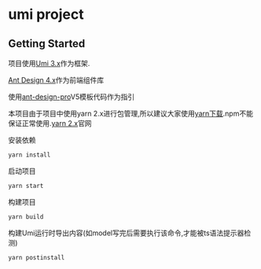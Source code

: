 # umi project

## Getting Started

项目使用[Umi 3.x](https://umijs.org/zh-CN/docs)作为框架.

[Ant Design 4.x](https://ant.design/index-cn)作为前端组件库

使用[ant-design-pro](https://github.com/ant-design/ant-design-pro/tree/v5)V5模板代码作为指引

本项目由于项目中使用yarn 2.x进行包管理,所以建议大家使用[yarn下载](https://classic.yarnpkg.com/latest.msi).npm不能保证正常使用.[yarn 2.x](https://yarnpkg.com/)官网

安装依赖

```bash
yarn install
```

启动项目

```bash
yarn start
```

构建项目

```bash
yarn build
```
构建Umi运行时导出内容(如model写完后需要执行该命令,才能被ts语法提示器检测)

```bash
yarn postinstall
```
